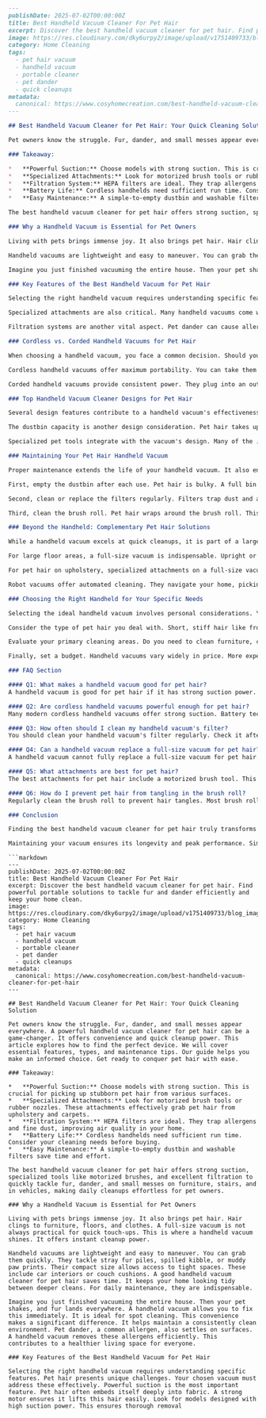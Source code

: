 ```markdown
---
publishDate: 2025-07-02T00:00:00Z
title: Best Handheld Vacuum Cleaner For Pet Hair
excerpt: Discover the best handheld vacuum cleaner for pet hair. Find powerful portable solutions to tackle fur and dander efficiently and keep your home clean.
image: https://res.cloudinary.com/dky6urpy2/image/upload/v1751409733/blog_image_1751409733_pz8305.webp
category: Home Cleaning
tags:
  - pet hair vacuum
  - handheld vacuum
  - portable cleaner
  - pet dander
  - quick cleanups
metadata:
  canonical: https://www.cosyhomecreation.com/best-handheld-vacuum-cleaner-for-pet-hair
---

## Best Handheld Vacuum Cleaner for Pet Hair: Your Quick Cleaning Solution

Pet owners know the struggle. Fur, dander, and small messes appear everywhere. A powerful handheld vacuum cleaner for pet hair can be a game-changer. It offers convenience and quick cleanup power. This article explores how to find the perfect device. We will cover essential features, types, and maintenance tips. Our guide helps you make an informed choice. Get ready to conquer pet hair with ease.

### Takeaway:

*   **Powerful Suction:** Choose models with strong suction. This is crucial for picking up stubborn pet hair from various surfaces.
*   **Specialized Attachments:** Look for motorized brush tools or rubber nozzles. These attachments effectively grab pet hair from upholstery and carpets.
*   **Filtration System:** HEPA filters are ideal. They trap allergens and fine dust, improving air quality in your home.
*   **Battery Life:** Cordless handhelds need sufficient run time. Consider your cleaning needs before buying.
*   **Easy Maintenance:** A simple-to-empty dustbin and washable filters save time and effort.

The best handheld vacuum cleaner for pet hair offers strong suction, specialized tools like motorized brushes, and excellent filtration to quickly tackle fur, dander, and small messes on furniture, stairs, and in vehicles, making daily cleanups effortless for pet owners.

### Why a Handheld Vacuum is Essential for Pet Owners

Living with pets brings immense joy. It also brings pet hair. Hair clings to furniture, floors, and clothes. A full-size vacuum is not always practical for quick touch-ups. This is where a handheld vacuum shines. It offers instant cleanup power.

Handheld vacuums are lightweight and easy to maneuver. You can grab them quickly. They tackle stray fur piles, spilled kibble, or muddy paw prints. Their compact size allows access to tight spaces. These include car interiors or couch cushions. A good handheld vacuum cleaner for pet hair saves time. It keeps your home looking tidy between deeper cleans. For daily maintenance, they are indispensable.

Imagine you just finished vacuuming the entire house. Then your pet shakes, and fur lands everywhere. A handheld vacuum allows you to fix this immediately. It is ideal for spot cleaning. This convenience makes a significant difference. It helps maintain a consistently clean environment.

### Key Features of the Best Handheld Vacuum for Pet Hair

Selecting the right handheld vacuum requires understanding specific features. Pet hair presents unique challenges. Your chosen vacuum must address these effectively. Powerful suction is the most important feature. Pet hair often embeds itself deeply into fabric. A strong motor ensures it lifts this hair easily. Look for models designed with high suction power.

Specialized attachments are also critical. Many handheld vacuums come with various tools. A motorized brush roll is excellent for pet hair. It agitates carpet and upholstery fibers. This action pulls embedded hair to the surface. A rubber nozzle or crevice tool also helps. These tools gather hair from tight corners and crevices. They prevent hair from clinging to the nozzle itself. [Explore the best cordless handheld vacuum for pet hair](https://cosyhomecreation.com/best-cordless-handheld-vacuum-for-pet-hair) for specific recommendations on powerful, portable options.

Filtration systems are another vital aspect. Pet dander can cause allergies. A multi-stage filtration system traps fine particles. HEPA filters are particularly effective. They capture 99.97% of airborne particles. This includes pet dander and allergens. Good filtration means cleaner air. It also prevents dirt from escaping back into your home. Think about how important clean air is for your family. A robust filtration system makes a real difference.

### Cordless vs. Corded Handheld Vacuums for Pet Hair

When choosing a handheld vacuum, you face a common decision. Should you get a cordless or a corded model? Both have pros and cons. Your lifestyle and cleaning habits will guide this choice. Each type offers distinct benefits for pet hair removal.

Cordless handheld vacuums offer maximum portability. You can take them anywhere. Clean your car, stairs, or outdoor furniture without finding an outlet. This freedom is a major advantage. Battery technology has improved significantly. Many cordless models now provide strong suction. However, battery life is a key consideration. Shorter run times mean you might not finish large tasks. Recharge times also vary. Always check run time and charging specifications. [Discover options for the best corded handheld vacuum for pet hair](https://cosyhomecreation.com/best-corded-handheld-vacuum-for-pet-hair) if you prioritize continuous power.

Corded handheld vacuums provide consistent power. They plug into an outlet. This means unlimited run time. You never worry about the battery dying mid-clean. Corded models often have stronger, sustained suction. This can be beneficial for very stubborn pet hair. The main drawback is the cord itself. It limits your range. You need to stay near an outlet. Moving from room to room requires unplugging and re-plugging. For areas with readily available power, a corded model might be more reliable. Consider where you will use the vacuum most often.

### Top Handheld Vacuum Cleaner Designs for Pet Hair

Several design features contribute to a handheld vacuum's effectiveness against pet hair. Beyond just suction, the physical design impacts usability. Ergonomics play a role. A comfortable grip reduces hand fatigue. This is important during longer cleaning sessions. The weight of the vacuum also matters. Lighter models are easier to carry. This is especially true if you are cleaning high shelves or car interiors.

The dustbin capacity is another design consideration. Pet hair takes up a lot of space. A larger dustbin means fewer trips to the trash can. This is more convenient for quick cleanups. Look for transparent bins. They let you see when it needs emptying. Easy-to-empty designs are also a plus. Some models have one-touch release buttons. This minimizes contact with pet hair and dust.

Specialized pet tools integrate with the vacuum's design. Many of the [best for pet hair vacuum cleaner](https://cosyhomecreation.com/best-for-pet-hair-vacuum-cleaner) models come with specific attachments. These often include a motorized brush. This brush effectively lifts embedded fur from upholstery. Other tools might feature rubberized nubs. These attract and gather pet hair like a magnet. The design of these tools maximizes hair pickup. Consider how easily these tools attach and detach. Good design makes your cleaning tasks simpler and more efficient.

### Maintaining Your Pet Hair Handheld Vacuum

Proper maintenance extends the life of your handheld vacuum. It also ensures optimal performance. Pet hair can quickly clog filters and brush rolls. Regular cleaning prevents this. A well-maintained vacuum performs better. It continues to pick up pet hair effectively.

First, empty the dustbin after each use. Pet hair is bulky. A full bin reduces suction power. Most handheld vacuums have clear bins. This lets you see when it is full. Many designs feature a simple release button. This makes emptying quick and mess-free. My own experience taught me that waiting too long makes the job harder.

Second, clean or replace the filters regularly. Filters trap dust and allergens. A dirty filter restricts airflow. This lowers suction power. Many filters are washable. Rinse them with water. Allow them to air dry completely before reinserting. Check your vacuum's manual for specific instructions. Some filters require replacement every few months. This depends on your usage. [Find the best compact vacuum for pet hair](https://cosyhomecreation.com/best-compact-vacuum-for-pet-hair) which often prioritize easy maintenance.

Third, clean the brush roll. Pet hair wraps around the brush roll. This can prevent it from spinning. Use scissors to cut away tangled hair. Some models have brush rolls that remove easily. This makes cleaning simpler. A clean brush roll ensures maximum agitation. This is vital for lifting embedded pet hair. Regular cleaning prevents motor strain. It keeps your vacuum running smoothly for years.

### Beyond the Handheld: Complementary Pet Hair Solutions

While a handheld vacuum excels at quick cleanups, it is part of a larger cleaning strategy. It handles specific tasks beautifully. For larger areas, you may need additional tools. Understanding when to use each tool ensures your home stays truly clean. A handheld vacuum is an excellent complement to other cleaning devices.

For large floor areas, a full-size vacuum is indispensable. Upright or canister vacuums provide robust suction. They cover wide expanses quickly. They are designed for deep cleaning carpets and hard floors. A handheld unit cannot replace their power or capacity for whole-house cleaning. Think of your handheld as the reliable spot-cleaner. Your full-size vacuum is for weekly deep cleans. [Discover the best full-size vacuum for pet hair](https://cosyhomecreation.com/best-full-size-vacuum-for-pet-hair) to manage larger messes effectively.

For pet hair on upholstery, specialized attachments on a full-size vacuum can be powerful. However, the portability of a handheld often wins for quick touch-ups. Consider investing in a good air purifier. Pets generate dander and allergens. An air purifier helps remove these from the air. This improves overall air quality. It reduces allergens for sensitive individuals. [Learn about the best air purifier for pet hair](https://cosyhomecreation.com/best-air-purifier-for-pet-hair) to combat airborne particles.

Robot vacuums offer automated cleaning. They navigate your home, picking up daily pet hair. They save you time and effort. While they cannot replace deep cleaning, they maintain cleanliness between manual vacuuming sessions. Many pet owners use a robot vacuum for daily maintenance. They use a handheld for immediate spills or targeted areas. They use a full-size vacuum for thorough weekly cleaning. This layered approach creates the cleanest environment for you and your pets.

### Choosing the Right Handheld for Your Specific Needs

Selecting the ideal handheld vacuum involves personal considerations. Your specific pets, home size, and cleaning habits matter. Not every vacuum suits every situation. Think about your unique challenges. This helps you narrow down options. You want a tool that truly makes your life easier.

Consider the type of pet hair you deal with. Short, stiff hair like from a Labrador might need different tools than long, fine hair from a Persian cat. Some vacuums handle different hair types better. Check reviews from other pet owners. Their experiences can offer valuable insights. My neighbor, who has two Golden Retrievers, swears by models with powerful rotating brushes.

Evaluate your primary cleaning areas. Do you need to clean furniture, car seats, or stairs most often? If it is mainly car interiors, battery life and compact design are crucial. For quick kitchen spills, easy access and a simple dustbin are key. If you frequently clean multiple areas without power outlets, a [best affordable cordless vacuum for pet hair](https://cosyhomecreation.com/best-affordable-cordless-vacuum-for-pet-hair) might be your best bet. Think about where pet hair collects most in your home.

Finally, set a budget. Handheld vacuums vary widely in price. More expensive models often offer premium features. These include stronger motors, better batteries, or advanced filtration. However, many affordable options still perform well. They might lack some high-end features. Balance your budget with desired performance. Read reviews and compare features. Making an informed decision ensures you get the best value. This personalized approach guarantees satisfaction with your purchase.

### FAQ Section

#### Q1: What makes a handheld vacuum good for pet hair?
A handheld vacuum is good for pet hair if it has strong suction power. It needs specialized attachments like a motorized brush or rubber nozzle. These tools effectively lift and gather embedded fur. Good filtration systems, like HEPA filters, are also important to trap pet dander and allergens.

#### Q2: Are cordless handheld vacuums powerful enough for pet hair?
Many modern cordless handheld vacuums offer strong suction. Battery technology has improved significantly. They are powerful enough for quick cleanups and spot removal of pet hair. For large, deeply embedded hair, some corded models may offer more sustained power.

#### Q3: How often should I clean my handheld vacuum's filter?
You should clean your handheld vacuum's filter regularly. Check it after every few uses. If it appears dusty or clogged, rinse washable filters. Allow them to dry completely. For non-washable filters, replace them according to the manufacturer's recommendations, usually every 3-6 months.

#### Q4: Can a handheld vacuum replace a full-size vacuum for pet hair?
A handheld vacuum cannot fully replace a full-size vacuum for pet hair. Handhelds excel at quick spot cleaning, furniture, and car interiors. Full-size vacuums are designed for deep cleaning large floor areas. They have greater capacity and broader cleaning paths.

#### Q5: What attachments are best for pet hair?
The best attachments for pet hair include a motorized brush tool. This tool agitates carpet and upholstery fibers to dislodge embedded hair. A rubber nozzle or pet hair tool is also effective. It uses static cling to grab hair. Crevice tools help reach hair in tight spaces.

#### Q6: How do I prevent pet hair from tangling in the brush roll?
Regularly clean the brush roll to prevent hair tangles. Most brush rolls can be removed. Use scissors to cut away any wrapped hair. Some newer models feature "tangle-free" brush rolls. These are designed to minimize hair wrapping, making maintenance easier.

### Conclusion

Finding the best handheld vacuum cleaner for pet hair truly transforms daily cleaning. It provides the power and portability needed for quick, efficient cleanups. We explored essential features like powerful suction, specialized attachments, and effective filtration. We also weighed the benefits of cordless convenience against corded reliability. My personal journey with pet ownership has shown me the value of a reliable handheld.

Maintaining your vacuum ensures its longevity and peak performance. Simple steps like emptying the dustbin and cleaning filters make a big difference. Remember, a handheld vacuum complements your larger cleaning tools. It helps you tackle specific pet hair challenges. Choosing the right model depends on your unique needs. Consider your pets, cleaning areas, and budget. With the right handheld vacuum cleaner for pet hair, you will enjoy a cleaner home and more time with your furry friends. Make the smart choice today and experience the difference.
```
```
```markdown
---
publishDate: 2025-07-02T00:00:00Z
title: Best Handheld Vacuum Cleaner For Pet Hair
excerpt: Discover the best handheld vacuum cleaner for pet hair. Find powerful portable solutions to tackle fur and dander efficiently and keep your home clean.
image: https://res.cloudinary.com/dky6urpy2/image/upload/v1751409733/blog_image_1751409733_pz8305.webp
category: Home Cleaning
tags:
  - pet hair vacuum
  - handheld vacuum
  - portable cleaner
  - pet dander
  - quick cleanups
metadata:
  canonical: https://www.cosyhomecreation.com/best-handheld-vacuum-cleaner-for-pet-hair
---

## Best Handheld Vacuum Cleaner for Pet Hair: Your Quick Cleaning Solution

Pet owners know the struggle. Fur, dander, and small messes appear everywhere. A powerful handheld vacuum cleaner for pet hair can be a game-changer. It offers convenience and quick cleanup power. This article explores how to find the perfect device. We will cover essential features, types, and maintenance tips. Our guide helps you make an informed choice. Get ready to conquer pet hair with ease.

### Takeaway:

*   **Powerful Suction:** Choose models with strong suction. This is crucial for picking up stubborn pet hair from various surfaces.
*   **Specialized Attachments:** Look for motorized brush tools or rubber nozzles. These attachments effectively grab pet hair from upholstery and carpets.
*   **Filtration System:** HEPA filters are ideal. They trap allergens and fine dust, improving air quality in your home.
*   **Battery Life:** Cordless handhelds need sufficient run time. Consider your cleaning needs before buying.
*   **Easy Maintenance:** A simple-to-empty dustbin and washable filters save time and effort.

The best handheld vacuum cleaner for pet hair offers strong suction, specialized tools like motorized brushes, and excellent filtration to quickly tackle fur, dander, and small messes on furniture, stairs, and in vehicles, making daily cleanups effortless for pet owners.

### Why a Handheld Vacuum is Essential for Pet Owners

Living with pets brings immense joy. It also brings pet hair. Hair clings to furniture, floors, and clothes. A full-size vacuum is not always practical for quick touch-ups. This is where a handheld vacuum shines. It offers instant cleanup power.

Handheld vacuums are lightweight and easy to maneuver. You can grab them quickly. They tackle stray fur piles, spilled kibble, or muddy paw prints. Their compact size allows access to tight spaces. These include car interiors or couch cushions. A good handheld vacuum cleaner for pet hair saves time. It keeps your home looking tidy between deeper cleans. For daily maintenance, they are indispensable.

Imagine you just finished vacuuming the entire house. Then your pet shakes, and fur lands everywhere. A handheld vacuum allows you to fix this immediately. It is ideal for spot cleaning. This convenience makes a significant difference. It helps maintain a consistently clean environment. Pet dander, a common allergen, also settles on surfaces. A handheld vacuum removes these allergens efficiently. This contributes to a healthier living space for everyone.

### Key Features of the Best Handheld Vacuum for Pet Hair

Selecting the right handheld vacuum requires understanding specific features. Pet hair presents unique challenges. Your chosen vacuum must address these effectively. Powerful suction is the most important feature. Pet hair often embeds itself deeply into fabric. A strong motor ensures it lifts this hair easily. Look for models designed with high suction power. This ensures thorough removal